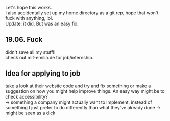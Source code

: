 Let's hope this works.  
I also accidentally set up my home directory as a git rep, hope that won't fuck with anything, lol.  
Update: it did. But was an easy fix.  

## 19.06. Fuck  
didn't save all my stuff!!  
check out mit-emilia.de for job/internship.  

## Idea for applying to job  
take a look at their website code and try and fix something or make a suggestion on how you might help improve things. An easy way might be to check accessibility?  
-> something a company might actually want to implement, instead of something I just prefer to do differently than what they've already done -> might be seen as a dick  